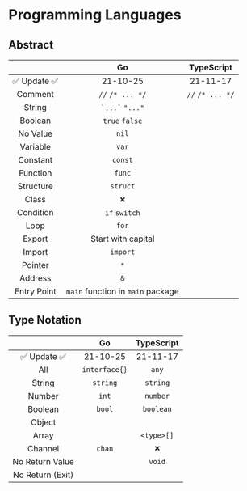 Programming Languages
=====================

Abstract
--------
|               | Go                                | TypeScript |
|:-------------:|:---------------------------------:|:----------:|
| ✅ Update ✅ | 21-10-25                          | 21-11-17   |
| Comment       | `//` `/* ... */`                  | `//` `/* ... */` |
| String        | `` `...` `` `"..."`               |                  |
| Boolean       | `true` `false`                    |                  |
| No Value      | `nil`                             |                  |
| Variable      | `var`                             |                  |
| Constant      | `const`                           |                  |
| Function      | `func`                            |                  |
| Structure     | `struct`                          |                  |
| Class         | `❌`                             |                  |
| Condition     | `if` `switch`                     |                  |
| Loop          | `for`                             |                  |
| Export        | Start with capital                |                  |
| Import        | `import`                          |                  |
| Pointer       | `*`                               |                  |
| Address       | `&`                               |                  |
| Entry Point   | `main` function in `main` package |                  |

Type Notation
-------------
|                  | Go            | TypeScript |
|:----------------:|:-------------:|:----------:|
| ✅ Update ✅    | 21-10-25      | 21-11-17   |
| All              | `interface{}` | `any`      |
| String           | `string`      | `string`   |
| Number           | `int`         | `number`   |
| Boolean          | `bool`        | `boolean`  |
| Object           |               |            |
| Array            |               | `<type>[]` |
| Channel          | `chan`        | `❌`      |
| No Return Value  |               | `void`     |
| No Return (Exit) |               |            |